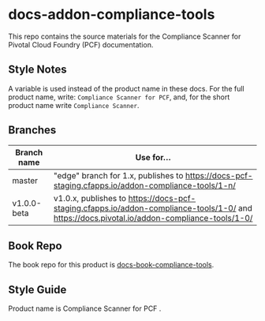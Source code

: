 # docs-addon-compliance-tools

This repo contains the source materials for the Compliance Scanner for Pivotal Cloud Foundry (PCF) documentation.

## Style Notes

A variable is used instead of the product name in these docs.
For the full product name, write: `Compliance Scanner for PCF`,
and, for the short product name write `Compliance Scanner`.

## Branches

| Branch name | Use for… |
|-------------| ------|
| master      | "edge" branch for 1.x, publishes to https://docs-pcf-staging.cfapps.io/addon-compliance-tools/1-n/
| v1.0.0-beta | v1.0.x, publishes to https://docs-pcf-staging.cfapps.io/addon-compliance-tools/1-0/ and https://docs.pivotal.io/addon-compliance-tools/1-0/ |            

## Book Repo

The book repo for this product is [docs-book-compliance-tools](https://github.com/pivotal-cf/docs-book-compliance-tools).

## Style Guide

Product name is Compliance Scanner for PCF .
